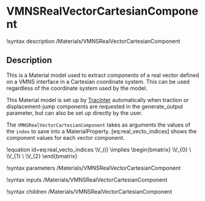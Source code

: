 # VMNSRealVectorCartesianComponent

!syntax description /Materials/VMNSRealVectorCartesianComponent

## Description

This is a Material model used to extract components of a real vector  defined on a VMNS interface in a Cartesian coordinate system. 
This can be used regardless of the coordinate system used by the model.

This Material model is set up by [TracInter](TracInter/index.md) automatically
when traction or displacement-jump components are requested in the generate_output parameter, but can also be set up directly by the user.  

The `VMNSRealVectorCartesianComponent` takes as arguments the values of the `index` to save into a MaterialProperty.  [eq:real_vecto_indices] shows the component values for each vector component.

!equation id=eq:real_vecto_indices
\V_{i} \implies \begin{bmatrix}
                      \V_{0} \\
                      \V_{1} \\
                      \V_{2}
                      \end{bmatrix}

!syntax parameters /Materials/VMNSRealVectorCartesianComponent

!syntax inputs /Materials/VMNSRealVectorCartesianComponent

!syntax children /Materials/VMNSRealVectorCartesianComponent

